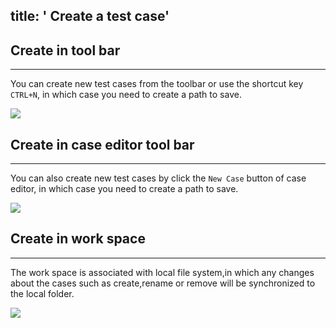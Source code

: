 title: ' Create a test case'
---
## Create in tool bar
---
You can create new test cases from the toolbar or use the shortcut key `CTRL+N`, in which case you need to create a path to save.

<img class="large-images" src="/images/guide/case-01.pn">
<br>

## Create in case editor tool bar
---
You can also create new test cases by click the `New Case` button of case editor, in which case you need to create a path to save.

<img class="large-images" src="/images/guide/case-02.pn">
<br>

## Create in work space
---
The work space is associated with local file system,in which any changes about the cases such as create,rename or remove will be synchronized to the local folder.

<img class="large-images" src="/images/guide/case/button">